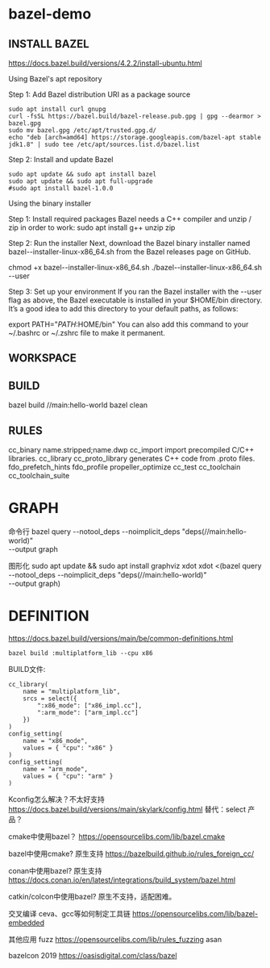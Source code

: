 # bazel-demo

## INSTALL BAZEL

https://docs.bazel.build/versions/4.2.2/install-ubuntu.html

Using Bazel's apt repository

Step 1: Add Bazel distribution URI as a package source

```
sudo apt install curl gnupg
curl -fsSL https://bazel.build/bazel-release.pub.gpg | gpg --dearmor > bazel.gpg
sudo mv bazel.gpg /etc/apt/trusted.gpg.d/
echo "deb [arch=amd64] https://storage.googleapis.com/bazel-apt stable jdk1.8" | sudo tee /etc/apt/sources.list.d/bazel.list
```

Step 2: Install and update Bazel

```
sudo apt update && sudo apt install bazel
sudo apt update && sudo apt full-upgrade
#sudo apt install bazel-1.0.0
```

Using the binary installer

Step 1: Install required packages
Bazel needs a C++ compiler and unzip / zip in order to work:
sudo apt install g++ unzip zip

Step 2: Run the installer
Next, download the Bazel binary installer named bazel-<version>-installer-linux-x86_64.sh from the Bazel releases page on GitHub.

chmod +x bazel-<version>-installer-linux-x86_64.sh
./bazel-<version>-installer-linux-x86_64.sh --user

Step 3: Set up your environment
If you ran the Bazel installer with the --user flag as above, the Bazel executable is installed in your $HOME/bin directory. It’s a good idea to add this directory to your default paths, as follows:

export PATH="$PATH:$HOME/bin"
You can also add this command to your ~/.bashrc or ~/.zshrc file to make it permanent.


## WORKSPACE


## BUILD

bazel build //main:hello-world
bazel clean

## RULES

cc_binary  name.stripped;name.dwp
cc_import  import precompiled C/C++ libraries.
cc_library
cc_proto_library  generates C++ code from .proto files.
fdo_prefetch_hints
fdo_profile
propeller_optimize
cc_test
cc_toolchain
cc_toolchain_suite

# GRAPH
命令行
bazel query --notool_deps --noimplicit_deps "deps(//main:hello-world)" \
  --output graph

图形化
sudo apt update && sudo apt install graphviz xdot
xdot <(bazel query --notool_deps --noimplicit_deps "deps(//main:hello-world)" \
  --output graph)

# DEFINITION
https://docs.bazel.build/versions/main/be/common-definitions.html


```
bazel build :multiplatform_lib --cpu x86
```

BUILD文件:

```
cc_library(
    name = "multiplatform_lib",
    srcs = select({
        ":x86_mode": ["x86_impl.cc"],
        ":arm_mode": ["arm_impl.cc"]
    })
)
config_setting(
    name = "x86_mode",
    values = { "cpu": "x86" }
)
config_setting(
    name = "arm_mode",
    values = { "cpu": "arm" }
)
```

Kconfig怎么解决？不太好支持
https://docs.bazel.build/versions/main/skylark/config.html
替代：select 产品？


cmake中使用bazel？
https://opensourcelibs.com/lib/bazel.cmake

bazel中使用cmake?
原生支持
https://bazelbuild.github.io/rules_foreign_cc/

conan中使用bazel?
原生支持
https://docs.conan.io/en/latest/integrations/build_system/bazel.html


catkin/colcon中使用bazel? 
原生不支持，适配困难。 

交叉编译 ceva、gcc等如何制定工具链
https://opensourcelibs.com/lib/bazel-embedded


其他应用
fuzz https://opensourcelibs.com/lib/rules_fuzzing
asan

bazelcon 2019 https://oasisdigital.com/class/bazel